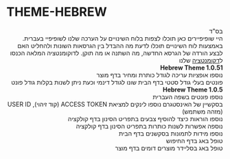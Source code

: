 # THEME-HEBREW
<div dir="rtl" align="right">
בס"ד<br>
היי שופיפיירים כאן תוכלו לצפות בלוח השינויים על הערכה שלנו לשופיפיי בעברית. באמצעות לוח השינויים תוכלו לדעת מה ההבדל בין הגרסאות השונות ולהחליט האם לבצע הורדה של הגרסא החדשה, מה השתנה או מה תוקן. לדוקומנטציה המלאה הכנסו ל<a href="https://github.com/zissu-ltd/THEME-HEBREW/wiki">דקומנטציה</a> שלנו <br>
  <b>Hebrew Theme 1.0.51</b> <br>
  <div align="right" dir="rtl">
נוספו אופציות עריכה לגודל כותרת ומחיר בדף מוצר<br>
פונטים בעלי גודל סטטי  בדף הבית שונו לגודל דינמי וכעת ניתן לשנות בקלות גודל פונט<br>
  </div> 
  <b>Hebrew Theme 1.0.5</b> <br>
  <div align="right" dir="rtl">
נוספו פונטים בשפה העברית<br>
בסקשיין של האינסטגרם נוספו לינקים למציאת ACCESS TOKEN (קוד זיהוי), USER ID (מזהה משתמש)<br>
נוספו הוראות כיצד להוסיף צבעים בתפריט הסינון בדף קולקציה<br>
נוספה אפשרות לשנות כותרות בתפריט הסינון בדף קולקציה<br>
נוספו מידות לתמונות בסקשנים בדף הבית<br>
טופל באג בדף החיפוש<br>
טופל באג בסליידר מוצרים דומים בדף מוצר<br>
  </div>
</div>
